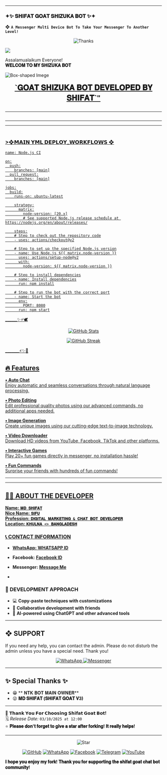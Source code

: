 ---------

### ✦✨ 𝐒𝐇𝐈𝐅𝐀𝐓 𝐆𝐎𝐀𝐓 𝐒𝐇𝐈𝐙𝐔𝐊𝐀 𝐁𝐎𝐓 ✨✦

❖ **`A Messenger Multi Device Bot To Take Your Messenger To Another Level!`** 

<p align="center">
  <img src="https://readme-typing-svg.herokuapp.com?font=Fira+Code&pause=1000&color=FF6B6B&center=true&vCenter=true&width=600&lines=Thanks+for+visiting!+🙏;Don't+forget+to+⭐+the+repo;Happy+Coding!+🚀;Built+with+❤️+by+SHIFAT" alt="Thanks" />
</p>

<img src="https://capsule-render.vercel.app/api?type=waving&color=gradient&height=100&section=footer"/>

</div>

Assalamualaikum Everyone!  
**𝐖𝐄𝐋𝐂𝐎𝐌 𝐓𝐎 𝐌𝐘 𝐒𝐇𝐈𝐙𝐔𝐊𝐀 𝐁𝐎𝐓**

![Box-shaped Imege](https://i.imgur.com/wQBqmw4.jpeg)

<p align="center" style="animation: glow 2s infinite alternate; font-family: 'Segoe UI', Tahoma, Geneva, Verdana, sans-serif;">
  <span style="font-size: 24px; font-weight: bold;"<p align="center">
  <a href="#">`𝐆𝐎𝐀𝐓 𝐒𝐇𝐈𝐙𝐔𝐊𝐀 𝐁𝐎𝐓 𝐃𝐄𝐕𝐄𝐋𝐎𝐏𝐄𝐃 𝐁𝐘 𝐒𝐇𝐈𝐅𝐀𝐓`"</span><br>
  <p align="center">
  <a href="#"><img src="http://readme-typing-svg.herokuapp.com?color=cyan&center=true&vCenter=true&multiline=false&lines=`𝐒__𝐇__𝐈__𝐅__𝐀__𝐓`" alt="">
</p>

-------

 <p align="center">
  <a href="#"><img src="http://readme-typing-svg.herokuapp.com?color=cyan&center=true&vCenter=true&multiline=false&lines=`𝐒𝐇𝐈𝐅𝐀𝐓+𝐆𝐎𝐀𝐓+𝐒𝐇𝐈𝐙𝐔𝐊𝐀+𝐁𝐎𝐓`" alt="">

<br>

--------

_______
### <br>  >❖𝗠𝗔𝗜𝗡 𝗬𝗠𝗟 𝗗𝗘𝗣𝗟𝗢𝗬_𝗪𝗢𝗥𝗞𝗙𝗟𝗢𝗪𝗦 ❖
```
name: Node.js CI

on:
  push:
    branches: [main]
  pull_request:
    branches: [main]

jobs:
  build:
    runs-on: ubuntu-latest

    strategy:
      matrix:
        node-version: [20.x]
        # See supported Node.js release schedule at https://nodejs.org/en/about/releases/

    steps:
    # Step to check out the repository code
    - uses: actions/checkout@v2

    # Step to set up the specified Node.js version
    - name: Use Node.js ${{ matrix.node-version }}
      uses: actions/setup-node@v2
      with:
        node-version: ${{ matrix.node-version }}

    # Step to install dependencies
    - name: Install dependencies
      run: npm install

    # Step to run the bot with the correct port
    - name: Start the bot
      env:
        PORT: 8080
      run: npm start
```

______✨⚡🕊️

 <p align="center">
  <img src="https://github-readme-stats.vercel.app/api?username=KAKASHI-V5&show_icons=true&theme=radical" alt="GitHub Stats" />
</p>

<p align="center">
  <img src="https://github-readme-streak-stats.herokuapp.com/?user=KAKASHI-V5&theme=radical" alt="GitHub Streak" />
</p> 


_______⚡✨🫡

## 🔥 Features  

**• Auto Chat**  
Enjoy automatic and seamless conversations through natural language processing.  

**• Photo Editing**  
Edit professional quality photos using our advanced commands, no additional apps needed.  

**• Image Generation**  
Create unique images using our cutting-edge text-to-image technology.  

**• Video Downloader**  
Download HD videos from YouTube, Facebook, TikTok and other platforms.  

**• Interactive Games**  
Play 20+ fun games directly in messenger, no installation hassle!  

**• Fun Commands**  
Surprise your friends with hundreds of fun commands!  
___


---




## 👨‍💻 **ABOUT THE DEVELOPER**  
  
**Name:** **`𝐌𝐃 𝐒𝐇𝐈𝐅𝐀𝐓`**  
**Nice Name:** **`𝐒𝐈𝐅𝐔`**  
**Profession:** **`𝐃𝐈𝐆𝐈𝐓𝐀𝐋 𝐌𝐀𝐑𝐊𝐄𝐓𝐈𝐍𝐆 & 𝐂𝐇𝐀𝐓 𝐁𝐎𝐓 𝐃𝐄𝐕𝐄𝐋𝐎𝐏𝐄𝐑`**  
**Location:** **`𝐊𝐇𝐔𝐋𝐍𝐀 <> 𝐁𝐀𝐍𝐆𝐋𝐀𝐃𝐄𝐒𝐇`**  

### 📞 **CONTACT INFORMATION**  
- **WhatsApp:** **[WHATSAPP ID](https://wa.me/+8801964467614)**  
- **Facebook:** **[Facebook ID](https://facebook.com/100078859776449)**  
- **Messenger:** **[Message Me](https://m.me/100078859776449)**

- 

### 🚀 **DEVELOPMENT APPROACH**  
- 💻 **Copy-paste techniques with customizations**  
- 🤝 **Collaborative development with friends**  
- 🤖 **AI-powered using ChatGPT and other advanced tools**  




---





## ❖ SUPPORT  
If you need any help, you can contact the admin.
Please do not disturb the admin unless you have a special need. Thank you! 

<p align="center">
  <a href="https://wa.me/+8801964467614?text=AssalamuAlaikum%20Admin%20SHIFAT%20ISLAM%20Need%20Help%20Please%20Brother%20🫶">
    <img alt="WhatsApp" src="https://img.shields.io/badge/WhatsApp-25D366?style=for-the-badge&logo=whatsapp&logoColor=white">
  </a>
  <a href="https://m.me/100078859776449">
    <img alt="Messenger" src="https://img.shields.io/badge/Messenger-00B2FF?style=for-the-badge&logo=messenger&logoColor=white">
  </a>
</p>

---

## ✨ Special Thanks ✨

- 😁 ** 𝐍𝐓𝐊 𝐁𝐎𝐓 𝐌𝐀𝐈𝐍 𝐎𝐖𝐍𝐄𝐑**  
- 😜 **𝐌𝐃 𝐒𝐇𝐈𝐅𝐀𝐓 (𝐒𝐇𝐈𝐅𝐀𝐓 𝐆𝐎𝐀𝐓 𝐕3)**
---

💖 **𝗧𝗵𝗮𝗻𝗸 𝗬𝗼𝘂 𝗙𝗼𝗿 𝗖𝗵𝗼𝗼𝘀𝗶𝗻𝗴 𝗦𝗵𝗶𝗳𝗮𝘁 𝗚𝗼𝗮𝘁 𝗕𝗼𝘁!**  
🗓️ *Release Date:* `03/10/2025 at 12:00`  
⭐ **𝐏𝐥𝐞𝐚𝐬𝐞 𝐝𝐨𝐧'𝐭 𝐟𝐨𝐫𝐠𝐞𝐭 𝐭𝐨 𝐠𝐢𝐯𝐞 𝐚 𝐬𝐭𝐚𝐫 𝐚𝐟𝐭𝐞𝐫 𝐟𝐨𝐫𝐤𝐢𝐧𝐠! 𝐈𝐭 𝐫𝐞𝐚𝐥𝐥𝐲 𝐡𝐞𝐥𝐩𝐬!**

---

<p align="center">
  <img src="https://img.icons8.com/emoji/48/000000/star-emoji.png" alt="Star" />
</p>

<p align="center">
  <a href="https://github.com/alvi-boss"><img src="https://img.icons8.com/fluency/48/000000/github.png" alt="GitHub"></a>
  <a href="https://wa.me/+966505748978"><img src="https://img.icons8.com/color/48/000000/whatsapp.png" alt="WhatsApp"></a>
  <a href="https://facebook.com/100082607436864"><img src="https://img.icons8.com/fluency/48/000000/facebook.png" alt="Facebook"></a>
  <a href="https://t.me/AKPremiumZone"><img src="https://img.icons8.com/color/48/000000/telegram-app.png" alt="Telegram"></a>
  <a href="https://youtube.com/@SAUniqueBro"><img src="https://img.icons8.com/color/48/000000/youtube-play.png" alt="YouTube"></a>
</p>

**𝐈 𝐡𝐨𝐩𝐞 𝐲𝐨𝐮 𝐞𝐧𝐣𝐨𝐲 𝐦𝐲 𝐟𝐨𝐫𝐤! 𝐓𝐡𝐚𝐧𝐤 𝐲𝐨𝐮 𝐟𝐨𝐫 𝐬𝐮𝐩𝐩𝐨𝐫𝐭𝐢𝐧𝐠 𝐭𝐡𝐞 𝐬𝐡𝐢𝐟𝐚𝐭 𝐠𝐨𝐚𝐭 𝐜𝐡𝐚𝐭 𝐛𝐨𝐭 𝐜𝐨𝐦𝐦𝐮𝐧𝐢𝐭𝐲!**

